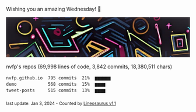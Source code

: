Wishing you an amazing Wednesday! 🎉

![banner](https://github.com/nvfp/nvfp/raw/main/assets/banner.jpg)

nvfp's repos (69,998 lines of code, 3,842 commits, 18,380,511 chars)

```txt
nvfp.github.io  795 commits  21%  ▆▆▆▆▆▆
demo            568 commits  15%  ▆▆▆▆
tweet-posts     515 commits  13%  ▆▆▆▆
```

<sub>last update: Jan 3, 2024 - Counted by [Lineosaurus v1.1](https://github.com/Lineosaurus/Lineosaurus)</sub>
